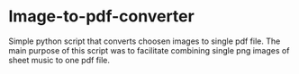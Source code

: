 # Image-to-pdf-converter
Simple python script that converts choosen images to single pdf file. The main purpose of this script was to facilitate combining single png images of sheet music to one pdf file.
